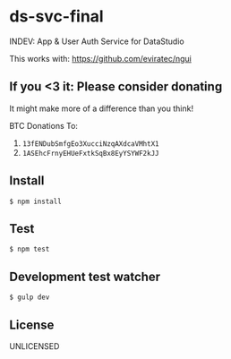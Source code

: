 # ds-svc-final
INDEV: App &amp; User Auth Service for DataStudio

This works with:
https://github.com/eviratec/ngui

## If you <3 it: Please consider donating

It might make more of a difference than you think!

BTC Donations To:
1. `13fENDubSmfgEo3XucciNzqAXdcaVMhtX1`
2. `1ASEhcFrnyEHUeFxtkSqBx8EyYSYWF2kJJ`

## Install

`$ npm install`

## Test

`$ npm test`

## Development test watcher

`$ gulp dev`

## License

UNLICENSED
